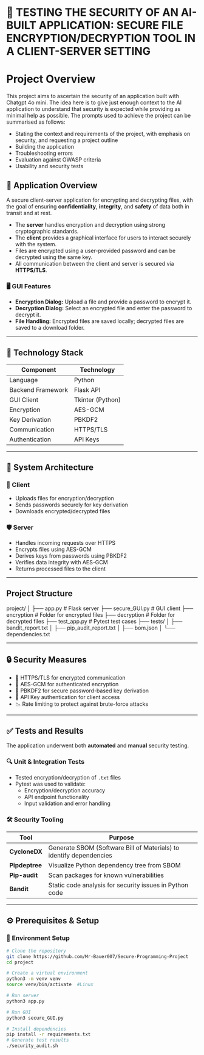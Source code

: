 # 🔐 TESTING THE SECURITY OF AN AI-BUILT APPLICATION: SECURE FILE ENCRYPTION/DECRYPTION TOOL IN A CLIENT-SERVER SETTING

# Project Overview

This project aims to ascertain the security of an application built with Chatgpt 4o mini. The idea here is to give just enough context to the AI application to understand that security is expected while providing as minimal help as possible. The prompts used to achieve the project can be summarised as follows:
- Stating the context and requirements of the project, with emphasis on security, and requesting a project outline
- Building the application
- Troubleshooting errors
- Evaluation against OWASP criteria
- Usability and security tests

## 📝 Application Overview

A secure client-server application for encrypting and decrypting files, with the goal of ensuring **confidentiality**, **integrity**, and **safety** of data both in transit and at rest.

- The **server** handles encryption and decryption using strong cryptographic standards.
- The **client** provides a graphical interface for users to interact securely with the system.
- Files are encrypted using a user-provided password and can be decrypted using the same key.
- All communication between the client and server is secured via **HTTPS/TLS**.

### 🖥️ GUI Features
- **Encryption Dialog:** Upload a file and provide a password to encrypt it.
- **Decryption Dialog:** Select an encrypted file and enter the password to decrypt it.
- **File Handling:** Encrypted files are saved locally; decrypted files are saved to a download folder.

---

## 🧱 Technology Stack

| Component           | Technology     |
|--------------------|----------------|
| Language            | Python         |
| Backend Framework   | Flask API      |
| GUI Client          | Tkinter (Python) |
| Encryption          | AES-GCM        |
| Key Derivation      | PBKDF2         |
| Communication       | HTTPS/TLS      |
| Authentication      | API Keys       |

---

## 🧭 System Architecture

### 🔗 Client
- Uploads files for encryption/decryption
- Sends passwords securely for key derivation
- Downloads encrypted/decrypted files

### 🛡️ Server
- Handles incoming requests over HTTPS
- Encrypts files using AES-GCM
- Derives keys from passwords using PBKDF2
- Verifies data integrity with AES-GCM
- Returns processed files to the client

---
## Project Structure

project/
│
├── app.py                  # Flask server
├── secure_GUI.py           # GUI client
├── encryption		    # Folder for encrypted files
├── decryption		    # Folder for decrypted files
├── test_app.py             # Pytest test cases
├── tests/
│   ├── bandit_report.txt
│   ├── pip_audit_report.txt
│   ├── bom.json
│   └── dependencies.txt

---
## 🔒 Security Measures

- 🔐 HTTPS/TLS for encrypted communication
- 🧪 AES-GCM for authenticated encryption
- 🧬 PBKDF2 for secure password-based key derivation
- 🔑 API Key authentication for client access
- 📉 Rate limiting to protect against brute-force attacks

---

## ✅ Tests and Results

The application underwent both **automated** and **manual** security testing.

### 🔍 Unit & Integration Tests
- Tested encryption/decryption of `.txt` files
- Pytest was used to validate:
  - Encryption/decryption accuracy
  - API endpoint functionality
  - Input validation and error handling

### 🛠️ Security Tooling
| Tool           | Purpose                                                                 |
|----------------|-------------------------------------------------------------------------|
| **CycloneDX**  | Generate SBOM (Software Bill of Materials) to identify dependencies     |
| **Pipdeptree** | Visualize Python dependency tree from SBOM                              |
| **Pip-audit**  | Scan packages for known vulnerabilities                                 |
| **Bandit**     | Static code analysis for security issues in Python code                |

---

## ⚙️ Prerequisites & Setup

### 🔧 Environment Setup

```bash
# Clone the repository
git clone https://github.com/Mr-Bauer007/Secure-Programming-Project
cd project

# Create a virtual environment
python3 -m venv venv
source venv/bin/activate  #Linux

# Run server
python3 app.py

# Run GUI
python3 secure_GUI.py

# Install dependencies
pip install -r requirements.txt
# Generate test results
./security_audit.sh
